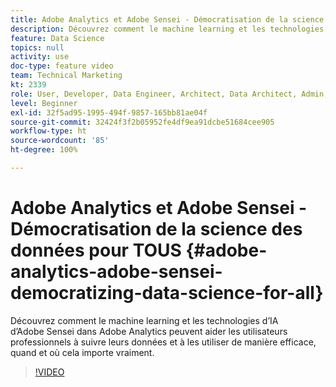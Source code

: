```yaml
---
title: Adobe Analytics et Adobe Sensei - Démocratisation de la science des données pour TOUS
description: Découvrez comment le machine learning et les technologies d’IA d’Adobe Sensei dans Adobe Analytics peuvent aider les utilisateurs professionnels à suivre leurs données et à les utiliser de manière efficace, quand et où cela importe vraiment.
feature: Data Science
topics: null
activity: use
doc-type: feature video
team: Technical Marketing
kt: 2339
role: User, Developer, Data Engineer, Architect, Data Architect, Admin, Leader
level: Beginner
exl-id: 32f5ad95-1995-494f-9857-165bb81ae04f
source-git-commit: 32424f3f2b05952fe4df9ea91dcbe51684cee905
workflow-type: ht
source-wordcount: '85'
ht-degree: 100%

---
```


# Adobe Analytics et Adobe Sensei - Démocratisation de la science des données pour TOUS {#adobe-analytics-adobe-sensei-democratizing-data-science-for-all}

Découvrez comment le machine learning et les technologies d’IA d’Adobe Sensei dans Adobe Analytics peuvent aider les utilisateurs professionnels à suivre leurs données et à les utiliser de manière efficace, quand et où cela importe vraiment.

>[!VIDEO](https://video.tv.adobe.com/v/25838/?quality=12)
